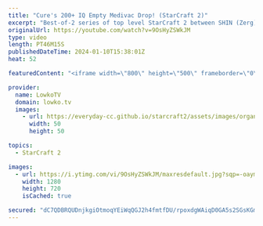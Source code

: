 ```yaml
---
title: "Cure's 200+ IQ Empty Medivac Drop! (StarCraft 2)"
excerpt: "Best-of-2 series of top level StarCraft 2 between SHIN (Zerg) and Cure (Terran). In this series Cure plays very differently than what he recently did against Reynor, as he decides to play an active and very cheeky style of Terran. Support my work: https://patreon.com/lowkotv  Lowko merch: https://lowko.shop"
originalUrl: https://youtube.com/watch?v=9OsHyZSWkJM
type: video
length: PT46M15S
publishedDateTime: 2024-01-10T15:38:01Z
heat: 52

featuredContent: "<iframe width=\"800\" height=\"500\" frameborder=\"0\" src=\"https://www.youtube.com/embed/9OsHyZSWkJM\" allow=\"accelerometer; autoplay; encrypted-media; gyroscope; picture-in-picture\" allowfullscreen></iframe>"

provider:
  name: LowkoTV
  domain: lowko.tv
  images:
    - url: https://everyday-cc.github.io/starcraft2/assets/images/organizations/lowko.tv-50x50.jpg
      width: 50
      height: 50

topics:
  - StarCraft 2

images:
  - url: https://i.ytimg.com/vi/9OsHyZSWkJM/maxresdefault.jpg?sqp=-oaymwEmCIAKENAF8quKqQMa8AEB-AH-CYAC0AWKAgwIABABGEkgSyhlMA8=&rs=AOn4CLD9mF5pW3BDaXkeWdsQvvMZpiejww
    width: 1280
    height: 720
    isCached: true

secured: "dC7QDBRQUDnjkgiOtmoqYEiWqQGJ2h4fmtfDU/rpoxdgWAiqD0GA5s2SGsKGmHsGSKRB1piSDF7CznmqTTU0I5bhFWYg1yt9j6hga/rH32M4BNxE1vPg9R8lvf/Uwh7DBTCYg3JTSPsUbMAHpZylIf51N+b9BpIkE6CadohAIvHfXjukHDj9TU1k0bDV+FxVW3nlxSGbirq6tAbTn4PZChoQ49VfZqC6YIHqdwZ+FYDnUzxt5HaF1nyWKOe9jqpFZauso/K8bGg4T0H6rQB0WE2DJWpSeYpYKm8I4bRfNnUx0V1XnaeGV2TXQKKTvZ57rxYekbvAlOEANZT6AktVAjF0dvhClGGRFYTb8M7N3Mv0uKBxxeJpkML9ODaQaNTQ+vr9KPtYce1QH1unQ/O1EZ+xlD01RUcCvBKLDoWxda8=;t5zyCfhrhyk0GmDBGHcXmQ=="
---
```


